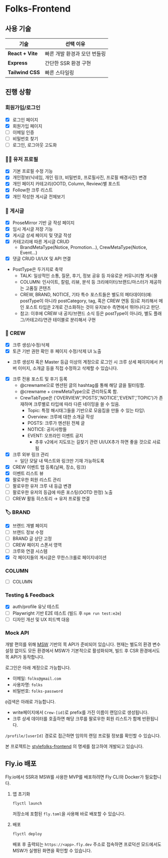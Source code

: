 # Folks-Frontend

## 사용 기술

| 기술             | 선택 이유                    |
| ---------------- | ---------------------------- |
| **React + Vite** | 빠른 개발 환경과 모던 번들링 |
| **Express**      | 간단한 SSR 환경 구현         |
| **Tailwind CSS** | 빠른 스타일링                |

## 진행 상황

### 회원가입/로그인

- [x] 로그인 페이지
- [x] 회원가입 페이지
- [ ] 이메일 인증
- [ ] 비밀번호 찾기
- [ ] 로그인, 로그아웃 고도화

### 🧑‍💼 유저 프로필

- [x] 기본 프로필 수정 기능
- [x] 개인정보(닉네임, 개인 링크, 비밀번호, 프로필사진, 프로필 배경사진) 변경
- [x] 개인 페이지 카테고리(OOTD, Column, Review)별 포스트
- [x] Follow한 크루 리스트
- [x] 개인 작성한 게시글 전체보기

### 📝 게시글

- [x] ProseMirror 기반 글 작성 페이지
- [x] 임시 게시글 저장 기능
- [x] 게시글 상세 페이지 및 댓글 작성
- [x] 카테고리에 따른 게시글 CRUD
  - BrandMetaType(Notice, Promotion...), CrewMetaType(Notice, Event...)
- [x] 댓글 CRUD UI/UX 및 API 연결
- PostType은 두가지로 축약
  - TALK: 일상적인 소통, 질문, 후기, 정보 공유 등 자유로운 커뮤니티형 게시물
  - COLUMN: 인사이트, 칼럼, 리뷰, 분석 등 크리에이터/브랜드/마스터가 제공하는 고품질 콘텐츠
  - CREW, BRAND, NOTICE, 기타 특수 포스트들은 별도의 메타데이터(예: postType이 아니라 postCategory, tag, 혹은 CREW 연동 등)로 처리해서 메인 포스트 타입은 2개로 간소화하는 것이 유지보수 측면에서 뛰어나다고 판단.
  - 참고: 이후에 CREW 내 공지/브랜드 소식 등은 postType이 아니라, 별도 플래그/카테고리/연관 테이블로 분리해서 구현

### 🎪 CREW

- [x] 크루 생성/수정/삭제
- [x] 토큰 기반 권한 확인 후 페이지 수정/삭제 UI 노출
- 크루 생성자 혹은 Master 등급 이상의 계정으로 로그인 시 크루 상세 페이지에서
  커버 이미지, 소개글 등을 직접 수정하고 삭제할 수 있습니다.
- [x] 크루 전용 포스트 및 후기 등록
  - @crewname으로 멘션된 글의 hashtag를 통해 해당 글을 필터링함.
  - @crewname + crewMetaType으로 관리하도록 함.
  - CrewTabType은 ('OVERVIEW','POSTS','NOTICE','EVENT','TOPIC')가 존재하며 크루별로 타입에 따라 다른 네이밍을 쓸 수 있음.
    - Topic: 특정 해시태그들을 기반으로 모음집을 만들 수 있는 타입\
    - Overview: 크루에 대한 소개글 작성
    - POSTS: 크루가 멘션된 전체 글
    - NOTICE: 공지사항들
    - EVENT: 오프라인 이벤트 공지
      - 추후 v2에서 지도또는 길찾기 관련 UI/UX추가 하면 좋을 것으로 사료됨
- [x] 크루 외부 링크 관리
  - 일단 모달 내 텍스트와 링크만 기재 가능하도록
- [x] CREW 이벤트 탭 등록(날짜, 장소, 링크)
- [x] 이벤트 리스트 뷰
- [x] 팔로우한 회원 리스트 관리
- [ ] 팔로우한 유저 크루 내 등급 변경
- [ ] 팔로우한 유저의 등급에 따른 포스팅(OOTD 한정) 노출
- [ ] CREW 활동 히스토리 → 유저 프로필 연결

### 🏷️ BRAND

- [x] 브랜드 개별 페이지
- [ ] 브랜드 정보 수정
- [ ] BRAND 글 상단 고정
- [ ] CREW 페이지 스폰서 영역
- [ ] 크루와 연결 시스템
- [x] 각 페이지들의 게시글은 무한스크롤로 페이지네이션

### COLUMN

- [ ] COLUMN

### Testing & Feedback

- [x] auth/profile 유닛 테스트
- [ ] Playwright 기반 E2E 테스트 (빌드 후 `npm run test:e2e`)
- [ ] 디자인 개선 및 UX 피드백 대응

### Mock API

개발 편의를 위해 [MSW](https://mswjs.io/) 기반의 목 API가 준비되어 있습니다.
현재는 별도의 환경 변수 설정 없이도 모든 환경에서 MSW가 기본적으로 활성화되며,
빌드 후 CSR 환경에서도 목 API가 동작합니다.

로그인은 아래 계정으로 가능합니다.

- 이메일: `folks@gmail.com`
- 사용자명: `folks`
- 비밀번호: `folks-password`

`@`검색은 아래로 가능합니다.

- write페이지에서 `Crew-[id]`로 prefix를 가진 이름이 랜덤으로 생성됩니다.
- 크루 상세 데이터를 호출하면 해당 크루를 팔로우한 회원 리스트가 함께 반환됩니다.

`/profile/[userId]` 경로로 접근하면 임의의 랜덤 프로필 정보를 확인할 수 있습니다.

본 프로젝트는 [stylefolks-frontend](https://github.com/stylefolks/stylefolks-frontend) 의 명세를 참고하여 개발되고 있습니다.

## Fly.io 배포

Fly.io에서 SSR과 MSW를 사용한 MVP를 배포하려면 Fly CLI와 Docker가 필요합니다.

1. 앱 초기화

   ```bash
   flyctl launch
   ```

   저장소에 포함된 `fly.toml`을 사용해 바로 배포할 수 있습니다.

2. 배포
   ```bash
   flyctl deploy
   ```
   배포 후 출력되는 `https://<app>.fly.dev` 주소로 접속하면 프로덕션 모드에서도 MSW가 실행된 화면을 확인할 수 있습니다.
